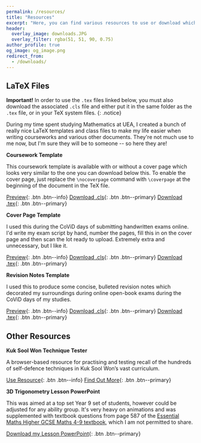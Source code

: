 ```yaml
---
permalink: /resources/
title: "Resources"
excerpt: "Here, you can find various resources to use or download which seem fit to be on my website."
header:
  overlay_image: downloads.JPG
  overlay_filter: rgba(51, 51, 90, 0.75)
author_profile: true
og_image: og_image.png
redirect_from: 
  - /downloads/
---
```

LaTeX Files
------
**Important!** In order to use the `.tex` files linked below, you must also download the associated `.cls` file and either put it in the same folder as the `.tex` file, or in your TeX system files.
{: .notice}

During my time spent studying Mathematics at UEA, I created a bunch of really nice LaTeX templates and class files to make my life easier when writing courseworks and various other documents. They're not much use to me now, but I'm sure they will be to someone -- so here they are!

**Coursework Template**

This coursework template is available with or without a cover page which looks very similar to the one you can download below this. To enable the cover page, just replace the `\nocoverpage` command with `\coverpage` at the beginning of the document in the TeX file.

[Preview](https://shayjordan.co.uk/files/coursework.pdf){: .btn .btn--info}    [Download .cls](https://shayjordan.co.uk/files/coursework.cls){: .btn .btn--primary}    [Download .tex](https://shayjordan.co.uk/files/coursework.tex){: .btn .btn--primary}

**Cover Page Template**

I used this during the CoViD days of submitting handwritten exams online. I'd write my exam script by hand, number the pages, fill this in on the cover page and then scan the lot ready to upload. Extremely extra and unnecessary, but I like it. 

[Preview](https://shayjordan.co.uk/files/coverpage.pdf){: .btn .btn--info}    [Download .cls](https://shayjordan.co.uk/files/coverpage.cls){: .btn .btn--primary}    [Download .tex](https://shayjordan.co.uk/files/coverpage.tex){: .btn .btn--primary}

**Revision Notes Template**

I used this to produce some concise, bulleted revision notes which decorated my surroundings during online open-book exams during the CoViD days of my studies.

[Preview](https://shayjordan.co.uk/files/revision.pdf){: .btn .btn--info}    [Download .cls](https://shayjordan.co.uk/files/revision.cls){: .btn .btn--primary}    [Download .tex](https://shayjordan.co.uk/files/revision.tex){: .btn .btn--primary}


Other Resources
------
**Kuk Sool Won Technique Tester**

A browser-based resource for practising and testing recall of the hundreds of self-defence techniques in Kuk Sool Won’s vast curriculum.

[Use Resource](/ksw-technique-tester/){: .btn .btn--info}    [Find Out More](/projects/2025-05-22-ksw-technique-tester/){: .btn .btn--primary}

**3D Trigonometry Lesson PowerPoint**

This was aimed at a top set Year 9 set of students, however could be adjusted for any ability group. It's very heavy on animations and was supplemented with textbook questions from page 587 of the [Essential Maths Higher GCSE Maths 4-9 textbook](https://elmwoodeducation.co.uk/product/higher-gcse-maths-4-9/), which I am not permitted to share.

[Download my Lesson PowerPoint](https://shayjordan.co.uk/files/3dtrig.pptx){: .btn .btn--primary}
